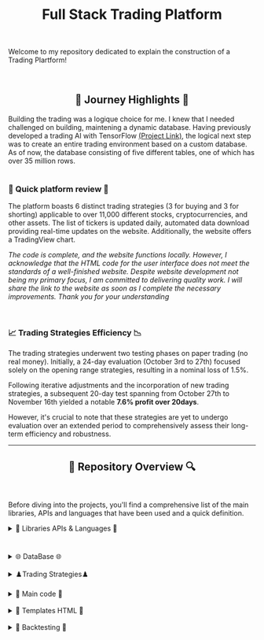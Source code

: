 <h1 align="center">Full Stack Trading Platform</h1>

<br>

Welcome to my repository dedicated to explain the construction of a Trading Plartform!

<br>

<h2 align="center">🌅 Journey Highlights 🌅</h2>
<p>
Building the trading was a logique choice for me. I knew that I needed challenged on building, maintening   a dynamic database. Having previously developed a trading AI with TensorFlow <a href="">(Project Link)</a>, the logical next step was to create an entire trading environment based on a custom database. As of now, the database consisting of five different tables, one of which has over 35 million rows.

<h1></h1>

<h3>💫 Quick platform review 💫 </h3>

The platform boasts 6 distinct trading strategies (3 for buying and 3 for shorting) applicable to over 11,000 different stocks, cryptocurrencies, and other assets. The list of tickers is updated daily, automated data download providing real-time updates on the website. Additionally, the website offers a TradingView chart.

*The code is complete, and the website functions locally. However, I acknowledge that the HTML code for the user interface does not meet the standards of a well-finished website. Despite website development not being my primary focus, I am committed to delivering quality work. I will share the link to the website as soon as I complete the necessary improvements. Thank you for your understanding*

<br>

<h3>📈 Trading Strategies Efficiency 📉</h3>
The trading strategies underwent two testing phases on paper trading (no real money). Initially, a 24-day evaluation (October 3rd to 27th) focused solely on the opening range strategies, resulting in a nominal loss of 1.5%. 

Following iterative adjustments and the incorporation of new trading strategies, a subsequent 20-day test spanning from October 27th to November 16th yielded a notable **7.6% profit over 20days**. 

However, it's crucial to note that these strategies are yet to undergo evaluation over an extended period to comprehensively assess their long-term efficiency and robustness.

---

<h2 align="center">🔎 Repository Overview 🔍</h2>

<br>

Before diving into the projects, you'll find a comprehensive list of the main libraries, APIs and languages that have been used and a quick definition.
</p>

<details>
  <h2 align="center"> 📖 Libraries APIs & Languages 📖 </h2>
  
  <summary> 📖 Libraries APIs & Languages 📖</summary> 
<p>

  <h3>Languages</h3>

**Python:** Language used to structure the platform functionalities.

**SQLite:** To create, maintain a 5GB database with 5 different tables and +35 millions rows.

**HTML:** Used to create the Trading platform interface and website functionalities.

  <h3>Python Libraries & APIs</h3>
  
**SQLite3:** Python library that enables the use of SQLite within PythonLibrary permitting to use SQLite within python

**Alpaca_trade_api:** Python API that allows the utilization of Alpaca's functions, enabling real-time market trading for free, with a focus on algorithmic trading strategies.

**ta-lib:** A technical analysis library in Python, providing tools and functions for analyzing financial markets and making informed trading decisions based on technical indicators.

**Backtrader:** Python framework for developing and testing trading strategies, offering extensive functionality for backtesting and optimizing strategies before deploying them in live markets.

**FastAPI (Jinja2Templates):** FastAPI is a modern, fast web framework for building APIs with Python, and Jinja2Templates is a template engine used for creating dynamic HTML templates in conjunction with FastAPI.

**Uvicorn:** Serves as a lightweight and efficient way to run asynchronous web applications written in Python. It provides a fast and scalable solution for deploying and managing web servers

**Semantic-UI:** A user interface framework that utilizes HTML to create a responsive and visually appealing design for the trading platform.

**Crontab:** A time-based job scheduler, used in this context to schedule and automate periodic tasks within the trading platform.

**yfinance (yahoo finance):** Python library that grants access to real-time financial data from Yahoo Finance, facilitating the retrieval of market information for various assets at no cost.

**trading View:** A platform that provides advanced charting tools and analysis for financial markets, often integrated into trading applications to offer users a comprehensive view of market data and trends.

</p>
  <br>
</details>

<h1></h1>

<details>
  <h2 align="center">🌐 DataBase 🌐</h2>
  
  <summary> 🌐 DataBase 🌐 </summary> 

  <p>
<h4>Setting Up the Database:</h4>
To initiate the database creation process, first, generate the database named "app.db" using SQLite3. Execute the command "sqlite3 app.db" in the terminal to establish the initial database file. This step lays the foundation for subsequent configurations.


<h4>Configuring Alpaca API, SQLite and Email:</h4>
Following the database creation, proceed to set up a configuration file named "config.py." Enter essential Alpaca API credentials (API_KEY, SECRET_KEY, BASE_URL), define the file location for "app.db" (DB_FILE), and provide email configuration details (EMAIL_ADDRESS, EMAIL_PASSWORD, EMAIL_HOST, EMAIL_PORT).

 
<h4>Database Initialization and Table Management:</h4>
Utilize the scripts in this repository to manage the database. Begin with the "create_db" script  <a href="https://github.com/trystan-geoffre/Full-Stack-Trading-App/blob/master2/create_db.py"> Code Link</a> to establish the five necessary tables. You also have drop_db <a href="https://github.com/trystan-geoffre/Full-Stack-Trading-App/blob/master2/drop_db.py"> Code Link</a> to drop all tables in app.db.


<h4>Populating Stock Information:</h4>
Execute the "populate_stocks.py" script <a href="https://github.com/trystan-geoffre/Full-Stack-Trading-App/blob/master2/populate_stocks.py"> Code Link</a> to populate the "stock" table with information for every stock, cryptocurrency, and asset available on Alpaca. The data includes the symbol/ticker, name, exchange, and a flag indicating whether shorting is permissible. Ensure that the data is successfully loaded using DB Browser for SQLite (or other), resulting in over 13,000 rows. To automatically add new stocks if there is any, create a Crontab code to run the script. I personally run it daily, after market closure.


<h4>Fetching Historical Stock Prices:</h4>
The "populate_prices" script <a href="https://github.com/trystan-geoffre/Full-Stack-Trading-App/blob/master2/populate_prices.py"> Code Link</a>. downloads data for all tickers in the "stock" table in the "stock_price" table, a process that may take some time due to the substantial volume of data.  Since some Alpaca functionalities are restricted or no longer free, Yahoo Finance is used as an alternative for obtaining free, extensive historical data.The script also addresses variations in ticker names, ensuring a match with Yahoo Finance or dropping unmatched tickers in "stock". After completion, the "stock" table is populated with over 11,000 tickers, the "stock_price" table featuring daily open, close, high, low, volume, and date information. Additionally, in "stock_price" the script calculates the Simple Moving Average (SMA) for 20 and 50 days and the Relative Strength Index (RSI) for 14 days using the Ta-lib analysis library.

  </p>
  <br>
</details>

<br>

<details>
  <h2 align="center"> ♟️ Trading Strategies ♟️ </h2>
  
  <summary>♟️Trading Strategies♟️</summary> 

  <p>

<h4>Opening Range Breakdown:</h4>
This Python script is designed to automate the execution of a trading strategy, specifically the "opening range breakdown" strategy, using Alpaca API for real-time trading. The script connects to an SQLite database to retrieve stocks associated with the chosen strategy, then checks if the stock has already an order filled. For each stock, it downloads 15-minute interval historical data from Yahoo Finance, calculates the opening range, and determines if a breakdown has occurred after the opening range. If a breakout is detected and there is no existing filled order for the stock, a short order is placed on Alpaca with specified limit, take-profit, and stop-loss prices. The script logs messages for each action and is configured to run for a defined historical data range. <a href="https://github.com/trystan-geoffre/Full-Stack-Trading-App/blob/master2/opening_range_breakdown.py"> Code Link</a>

<h4>Opening Range Breakout:</h4>
The Opening Range Breakout code is similar to the Opening Range Breakdown, with the key difference being the calculation of a breakout. Also, in this context, the code is designed to execute a buy order with a trailing stop instead of a traditional stop-loss and take-profit approach. The trailing stop dynamically adjusts the stop price based on the stock's price movement, enhancing adaptability to market fluctuations. Additionally, the bracket order setup incorporates a limit price, offering control over the maximum price paid for the stock during the buy order execution <a href="https://github.com/trystan-geoffre/Full-Stack-Trading-App/blob/master2/opening_range_breakout.py"> Code Link</a>

<h4>Bollinger Bands Short:</h4>
This Python code is a trading script that utilizes the Alpaca API and Yahoo Finance to implement a Bollinger Bands strategy for a list of stocks. The script connects to a SQLite database, queries for stocks associated with the "bollinger_bands" strategy, and checks for existing orders. It then downloads historical price data, calculates Bollinger Bands, and executes a short order when specific trading conditions are met, incorporating limit prices, take-profit, and stop-loss parameters. The script is designed to automate trading decisions based on the Bollinger Bands indicator, providing a systematic approach to managing short positions in the stock market.

<h4>Bollinger Bands Long:</h4>
This Bollinger Bands Long code mirrors the Bollinger Bands Short, with the only difference being in the calculation of upward movement and the execution of a buy order instead of a short order.<a href=""> Code Link</a>

  </p>
  <br>
</details>

<br>

<details>
  <h2 align="center"> 🏹 Main code 🏹</h2>
  
  <summary> 🏹 Main code 🏹 </summary> 

  <p>
This Python code defines a FastAPI application that run through Uvicorn and serves as a web interface for stock trading strategies. It establishes routes for displaying a list of stocks with various filtering options based on financial indicators such as closing highs, closing lows, RSI overbought/sold, and SMA crossovers. The application also provides detailed views for individual stocks, strategies, and a summary of active orders. Users can apply strategies to specific stocks, view existing strategies, and monitor their trading orders through the web interface. The code utilizes SQLite for database management and Alpaca API for retrieving real-time financial data and managing trading orders. 

To launch the website locally, execute the command "uvicorn main:app --reload" in your terminal. You can access the website through the link provided in the following line of the console output: "INFO: Uvicorn running on http://****** (Press CTRL+C to quit)." <a href="https://github.com/trystan-geoffre/Full-Stack-Trading-App/blob/master2/main.py"> Code Link</a>

  </p>
  <br>
</details>

<br>

<details>
  <h2 align="center">🔰 Templates HTML 🔰</h2>
  
  <summary> 🔰 Templates HTML 🔰</summary> 

  <p>


<a href=""> Code Link</a>
  </p>
  <br>
</details>

<br>

<details>
  <h2 align="center">🎯 Backtesting 🎯</h2>
  
  <summary> 🎯 Backtesting 🎯</summary> 

  <p>


<a href=""> Code Link</a>
  </p>
  <br>
</details>

<br>
